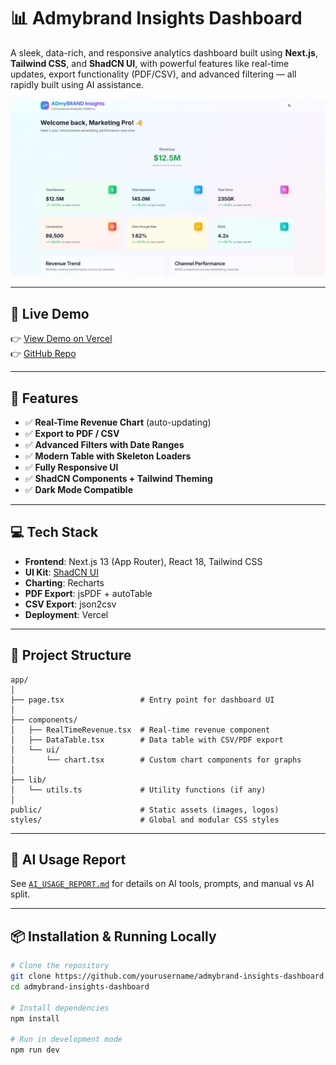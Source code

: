# 📊 Admybrand Insights Dashboard

A sleek, data-rich, and responsive analytics dashboard built using **Next.js**, **Tailwind CSS**, and **ShadCN UI**, with powerful features like real-time updates, export functionality (PDF/CSV), and advanced filtering — all rapidly built using AI assistance.

![dashboard-preview](./public/preview.png)

---

## 🚀 Live Demo

👉 [View Demo on Vercel](https://your-vercel-app-url.vercel.app/)  
👉 [GitHub Repo](https://github.com/yourusername/admybrand-insights-dashboard)

---

## 🧠 Features

- ✅ **Real-Time Revenue Chart** (auto-updating)
- ✅ **Export to PDF / CSV**
- ✅ **Advanced Filters with Date Ranges**
- ✅ **Modern Table with Skeleton Loaders**
- ✅ **Fully Responsive UI**
- ✅ **ShadCN Components + Tailwind Theming**
- ✅ **Dark Mode Compatible**

---

## 💻 Tech Stack

- **Frontend**: Next.js 13 (App Router), React 18, Tailwind CSS
- **UI Kit**: [ShadCN UI](https://ui.shadcn.com/)
- **Charting**: Recharts
- **PDF Export**: jsPDF + autoTable
- **CSV Export**: json2csv
- **Deployment**: Vercel

---

## 📂 Project Structure

```plaintext
app/
│
├── page.tsx                 # Entry point for dashboard UI
│
├── components/
│   ├── RealTimeRevenue.tsx  # Real-time revenue component
│   ├── DataTable.tsx        # Data table with CSV/PDF export
│   └── ui/
│       └── chart.tsx        # Custom chart components for graphs
│
├── lib/
│   └── utils.ts             # Utility functions (if any)
│
public/                      # Static assets (images, logos)
styles/                      # Global and modular CSS styles

```


---

## 🧠 AI Usage Report

See [`AI_USAGE_REPORT.md`](./AI_USAGE_REPORT.md) for details on AI tools, prompts, and manual vs AI split.

---

## 📦 Installation & Running Locally

```bash
# Clone the repository
git clone https://github.com/yourusername/admybrand-insights-dashboard.git
cd admybrand-insights-dashboard

# Install dependencies
npm install

# Run in development mode
npm run dev

